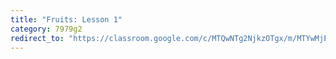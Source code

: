 ```yaml
---
title: "Fruits: Lesson 1"
category: 7979g2
redirect_to: "https://classroom.google.com/c/MTQwNTg2NjkzOTgx/m/MTYwMjE5Nzg0ODg3/details"
---
```


